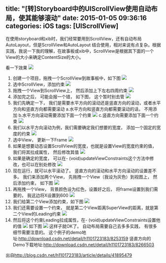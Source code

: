 title: "[转]Storyboard中的UIScrollView使用自动布局，使其能够滚动"
date: 2015-01-05 09:36:16
categories: iOS
tags: [UIScrollView]
---
在使用storyboard和xib时，我们经常要用到ScrollView，还有自动布局AutoLayout，但是ScrollView和AutoLayout 结合使用，相对来说有点复杂。根据实践，我说一下我的理解，在故事板或xib中，ScrollView是根据其下面的一个View的大小来确定ContentSize的大小。
<!--more-->
看一下效果
![](http://img.blog.csdn.net/20141212162205588)
1. 创建一个项目，拖拽一个ScrollView到故事板中，如下图
![](http://img.blog.csdn.net/20141212162559687)
2. 选中ScrollView，添加约束
![](http://img.blog.csdn.net/20141212162817609)
3. 拖拽一个View到ScrollView上， 然后添加上下左右四周约束
![](http://img.blog.csdn.net/20141212163323097)
4. 添加完之后， 可能会报一个错， 如下图， 这个暂时别去管
![](http://img.blog.csdn.net/20141212163603637)
5. 我们先确定一下， 我们是需要水平方向的滚动还是竖直方向的滚动，或者水平方向和竖直方向都需要滚动
	a.水平方向和竖直方向都需要滚动的话， 不用添加
	b.水平方向滚动需要添加下面一个约束
![](http://img.blog.csdn.net/20141212164214496)
	c.竖直方向需要添加下面一个约束
![](http://img.blog.csdn.net/20141212164251203)
6. 我们以水平方向滚动为例，我们需要确定我们想要的宽度， 添加一个固定的宽度的约束
![](http://img.blog.csdn.net/20141212164909223)
7. 选中View， 更新一下Frame
![](http://img.blog.csdn.net/20141212165408322)
8. 如果是想要动态设置ScrollView的宽度，也就是设置View的宽度约束的值， 我们将其拉成属性， 然后修改其值
![](http://img.blog.csdn.net/20141212170135013)
9. 如果是确定的宽度， 可以在- (void)updateViewConstraints这个方法中修改，也可以在别处修改
![](http://img.blog.csdn.net/20141212170330999)
10. 现在运行，就可以水平滚动了。 竖直方向的滚动和水平方向滚动的设置差不多。 我们来添加两个View， 先拖拽一个View（我设为灰色）到视图上， 然后添加约束， 如下图
![](http://img.blog.csdn.net/20141212171704166)
11. 再拖拽一个View， 背景颜色设为红色，设置好之后， 将frame设置到我们需要的， 我这边将X设置到600
![](http://img.blog.csdn.net/20141212172104360)
12. 我们给第二个View添加约束，如下图
![](http://img.blog.csdn.net/20141212172416927)
13. 我们还需要设置一个约束， 就是第二个View距离SuperView的距离，就是第二个View的Leading约束
![](http://img.blog.csdn.net/20141212172619933)
14. 然后将这个约束Leading拉成属性，在- (void)updateViewConstraints设置他的值
![](http://img.blog.csdn.net/20141212172931345)
如下图
![](http://img.blog.csdn.net/20141212173250324)
这样子就OK了。 
自动布局需要自己去多多实践， 有很多细节需要注意的。 
这个例子的demo地址:<http://download.csdn.net/detail/h1101723183/8253159>
竖直方向的Demo下载地址:<http://download.csdn.net/detail/h1101723183/8266503>

出自<http://blog.csdn.net/h1101723183/article/details/41895479>